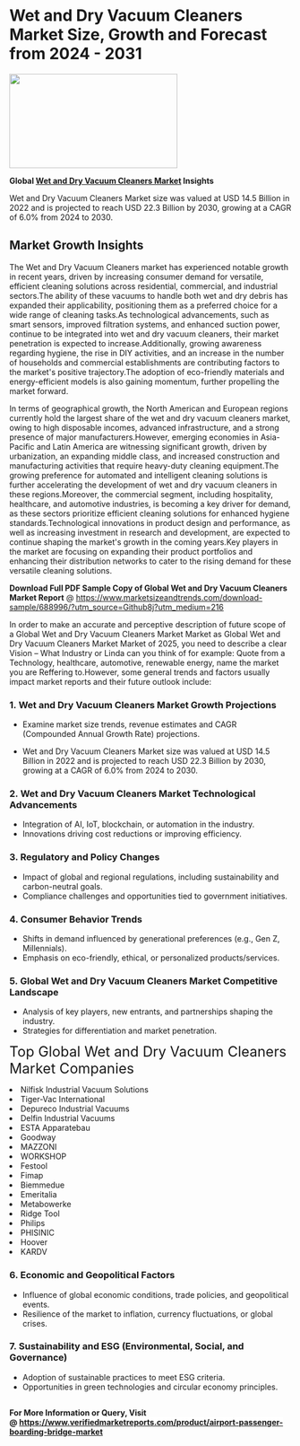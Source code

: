<H1>Wet and Dry Vacuum Cleaners Market Size, Growth and Forecast from 2024 - 2031</H1><img class="aligncenter size-medium wp-image-584254" src="https://thirdeyenews.in/wp-content/uploads/2024/09/Global-Market-Research-300x168.jpeg" alt="" width="300" height="168" /><p><strong>Global&nbsp;<a href="https://www.marketsizeandtrends.com/download-sample/688996/?utm_source=Github8j?utm_medium=216">Wet and Dry Vacuum Cleaners Market</a> Insights</strong></p><p>Wet and Dry Vacuum Cleaners Market size was valued at USD 14.5 Billion in 2022 and is projected to reach USD 22.3 Billion by 2030, growing at a CAGR of 6.0% from 2024 to 2030.</p><p><h2>Market Growth Insights</h2> <p>The Wet and Dry Vacuum Cleaners market has experienced notable growth in recent years, driven by increasing consumer demand for versatile, efficient cleaning solutions across residential, commercial, and industrial sectors.The ability of these vacuums to handle both wet and dry debris has expanded their applicability, positioning them as a preferred choice for a wide range of cleaning tasks.As technological advancements, such as smart sensors, improved filtration systems, and enhanced suction power, continue to be integrated into wet and dry vacuum cleaners, their market penetration is expected to increase.Additionally, growing awareness regarding hygiene, the rise in DIY activities, and an increase in the number of households and commercial establishments are contributing factors to the market's positive trajectory.The adoption of eco-friendly materials and energy-efficient models is also gaining momentum, further propelling the market forward.</p> <p>In terms of geographical growth, the North American and European regions currently hold the largest share of the wet and dry vacuum cleaners market, owing to high disposable incomes, advanced infrastructure, and a strong presence of major manufacturers.However, emerging economies in Asia-Pacific and Latin America are witnessing significant growth, driven by urbanization, an expanding middle class, and increased construction and manufacturing activities that require heavy-duty cleaning equipment.The growing preference for automated and intelligent cleaning solutions is further accelerating the development of wet and dry vacuum cleaners in these regions.Moreover, the commercial segment, including hospitality, healthcare, and automotive industries, is becoming a key driver for demand, as these sectors prioritize efficient cleaning solutions for enhanced hygiene standards.Technological innovations in product design and performance, as well as increasing investment in research and development, are expected to continue shaping the market's growth in the coming years.Key players in the market are focusing on expanding their product portfolios and enhancing their distribution networks to cater to the rising demand for these versatile cleaning solutions.</p><p><span class=""><strong>Download Full PDF Sample Copy of Global Wet and Dry Vacuum Cleaners Market Report</strong> @ <a href="https://www.marketsizeandtrends.com/download-sample/688996/?utm_source=Github8j?utm_medium=216" target="_blank">https://www.marketsizeandtrends.com/download-sample/688996/?utm_source=Github8j?utm_medium=216</a></span></p><p>In order to make an accurate and perceptive description of future scope of a Global&nbsp;Wet and Dry Vacuum Cleaners Market Market as Global&nbsp;Wet and Dry Vacuum Cleaners Market Market of 2025, you need to describe a clear Vision &ndash; What Industry or Linda can you think of for example: Quote from a Technology, healthcare, automotive, renewable energy, name the market you are Reffering to.However, some general trends and factors usually impact market reports and their future outlook include:</p><h3>1.&nbsp;<strong>Wet and Dry Vacuum Cleaners Market Growth Projections</strong></h3><ul><li>Examine market size trends, revenue estimates and CAGR (Compounded Annual Growth Rate) projections.</li><li><p>Wet and Dry Vacuum Cleaners Market size was valued at USD 14.5 Billion in 2022 and is projected to reach USD 22.3 Billion by 2030, growing at a CAGR of 6.0% from 2024 to 2030.</p></li></ul><h3>2.&nbsp;<strong>Wet and Dry Vacuum Cleaners Market Technological Advancements</strong></h3><ul><li>Integration of AI, IoT, blockchain, or automation in the industry.</li><li>Innovations driving cost reductions or improving efficiency.</li></ul><h3>3.&nbsp;<strong>Regulatory and Policy Changes</strong></h3><ul><li>Impact of global and regional regulations, including sustainability and carbon-neutral goals.</li><li>Compliance challenges and opportunities tied to government initiatives.</li></ul><h3>4.&nbsp;<strong>Consumer Behavior Trends</strong></h3><ul><li>Shifts in demand influenced by generational preferences (e.g., Gen Z, Millennials).</li><li>Emphasis on eco-friendly, ethical, or personalized products/services.</li></ul><h3>5.&nbsp;<strong>Global Wet and Dry Vacuum Cleaners Market Competitive Landscape</strong></h3><ul><li>Analysis of key players, new entrants, and partnerships shaping the industry.</li><li>Strategies for differentiation and market penetration.</li></ul><p data-pm-slice="1 1 []"><span style="color: inherit; font-family: inherit; font-size: 25px;">Top Global Wet and Dry Vacuum Cleaners Market Companies</span></p><div class="" data-test-id=""><p><li>Nilfisk Industrial Vacuum Solutions</li><li> Tiger-Vac International</li><li> Depureco Industrial Vacuums</li><li> Delfin Industrial Vacuums</li><li> ESTA Apparatebau</li><li> Goodway</li><li> MAZZONI</li><li> WORKSHOP</li><li> Festool</li><li> Fimap</li><li> Biemmedue</li><li> Emeritalia</li><li> Metabowerke</li><li> Ridge Tool</li><li> Philips</li><li> PHISINIC</li><li> Hoover</li><li> KARDV</li></p></div><h3>6.&nbsp;<strong>Economic and Geopolitical Factors</strong></h3><ul><li>Influence of global economic conditions, trade policies, and geopolitical events.</li><li>Resilience of the market to inflation, currency fluctuations, or global crises.</li></ul><h3>7.&nbsp;<strong>Sustainability and ESG (Environmental, Social, and Governance)</strong></h3><ul><li>Adoption of sustainable practices to meet ESG criteria.</li><li>Opportunities in green technologies and circular economy principles.</li></ul><h2><strong style="font-size: 14px;">For More Information or Query, Visit @&nbsp;</strong><a style="background-color: #ffffff; font-size: 14px;" href="https://www.marketsizeandtrends.com/report/wet-and-dry-vacuum-cleaners-market/" target="_blank">https://www.verifiedmarketreports.com/product/airport-passenger-boarding-bridge-market</a></h2>